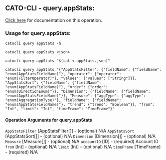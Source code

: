 
## CATO-CLI - query.appStats:
[Click here](https://api.catonetworks.com/documentation/#query-appStats) for documentation on this operation.

### Usage for query.appStats:

`catocli query appStats -h`

`catocli query appStats <json>`

`catocli query appStats "$(cat < appStats.json)"`

`catocli query appStats '{"AppStatsFilter": {"fieldName": {"fieldName": "enum(AppStatsFieldName)"}, "operator": {"operator": "enum(FilterOperator)"}, "values": {"values": ["String"]}}, "AppStatsSort": {"fieldName": {"fieldName": "enum(AppStatsFieldName)"}, "order": {"order": "enum(DirectionEnum)"}}, "Dimension": {"fieldName": {"fieldName": "enum(AppStatsFieldName)"}}, "Measure": {"aggType": {"aggType": "enum(AggregationType)"}, "fieldName": {"fieldName": "enum(AppStatsFieldName)"}, "trend": {"trend": "Boolean"}}, "from": "Int", "limit": "Int", "timeFrame": "TimeFrame"}'`

#### Operation Arguments for query.appStats ####
`AppStatsFilter` [AppStatsFilter[]] - (optional) N/A 
`AppStatsSort` [AppStatsSort[]] - (optional) N/A 
`Dimension` [Dimension[]] - (optional) N/A 
`Measure` [Measure[]] - (optional) N/A 
`accountID` [ID] - (required) Account ID 
`from` [Int] - (optional) N/A 
`limit` [Int] - (optional) N/A 
`timeFrame` [TimeFrame] - (required) N/A 
